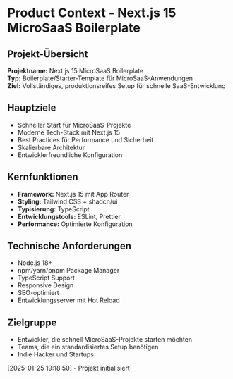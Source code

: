 # Product Context - Next.js 15 MicroSaaS Boilerplate

## Projekt-Übersicht
**Projektname:** Next.js 15 MicroSaaS Boilerplate  
**Typ:** Boilerplate/Starter-Template für MicroSaaS-Anwendungen  
**Ziel:** Vollständiges, produktionsreifes Setup für schnelle SaaS-Entwicklung

## Hauptziele
- Schneller Start für MicroSaaS-Projekte
- Moderne Tech-Stack mit Next.js 15
- Best Practices für Performance und Sicherheit
- Skalierbare Architektur
- Entwicklerfreundliche Konfiguration

## Kernfunktionen
- **Framework:** Next.js 15 mit App Router
- **Styling:** Tailwind CSS + shadcn/ui
- **Typisierung:** TypeScript
- **Entwicklungstools:** ESLint, Prettier
- **Performance:** Optimierte Konfiguration

## Technische Anforderungen
- Node.js 18+ 
- npm/yarn/pnpm Package Manager
- TypeScript Support
- Responsive Design
- SEO-optimiert
- Entwicklungsserver mit Hot Reload

## Zielgruppe
- Entwickler, die schnell MicroSaaS-Projekte starten möchten
- Teams, die ein standardisiertes Setup benötigen
- Indie Hacker und Startups

[2025-01-25 19:18:50] - Projekt initialisiert